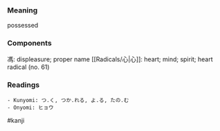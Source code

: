 ### Meaning

possessed

### Components

馮: displeasure; proper name [[Radicals/心|心]]: heart; mind; spirit; heart radical (no. 61)

### Readings

```
- Kunyomi: つ.く, つか.れる, よ.る, たの.む
- Onyomi: ヒョウ
```

#kanji